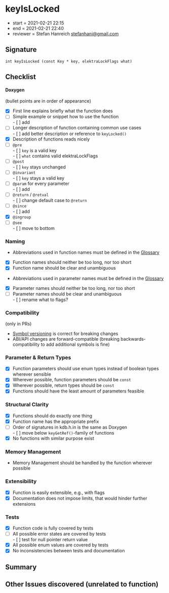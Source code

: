 # keyIsLocked

- start = 2021-02-21 22:15
- end = 2021-02-21 22:40
- reviewer = Stefan Hanreich <stefanhani@gmail.com>

## Signature

`int keyIsLocked (const Key * key, elektraLockFlags what)`

## Checklist

#### Doxygen

(bullet points are in order of appearance)

- [x] First line explains briefly what the function does
- [ ] Simple example or snippet how to use the function  
      - [ ] add
- [ ] Longer description of function containing common use cases  
      - [ ] add better description or reference to `keyLocked()`
- [x] Description of functions reads nicely
- [ ] `@pre`    
       - [ ] `key` is a valid key    
       - [ ] `what` contains valid elektraLockFlags
- [ ] `@post`    
       - [ ] `key` stays unchanged
- [ ] `@invariant`    
       - [ ] `key` stays a valid key
- [ ] `@param` for every parameter    
       - [ ] add
- [ ] `@return` / `@retval`    
       - [ ] change default case to `@return`
- [ ] `@since`    
       - [ ] add
- [x] `@ingroup`
- [ ] `@see`    
       - [ ] move to bottom

### Naming

- Abbreviations used in function names must be defined in the
  [Glossary](/doc/help/elektra-glossary.md)
- [x] Function names should neither be too long, nor too short
- [x] Function name should be clear and unambiguous
- Abbreviations used in parameter names must be defined in the
  [Glossary](/doc/help/elektra-glossary.md)
- [x] Parameter names should neither be too long, nor too short
- [ ] Parameter names should be clear and unambiguous    
       - [ ] rename what to flags?

### Compatibility

(only in PRs)

- [Symbol versioning](/doc/dev/symbol-versioning.md)
  is correct for breaking changes
- ABI/API changes are forward-compatible (breaking backwards-compatibility
  to add additional symbols is fine)

### Parameter & Return Types

- [x] Function parameters should use enum types instead of boolean types
      wherever sensible
- [x] Wherever possible, function parameters should be `const`
- [x] Wherever possible, return types should be `const`
- [x] Functions should have the least amount of parameters feasible

### Structural Clarity

- [x] Functions should do exactly one thing
- [x] Function name has the appropriate prefix
- [ ] Order of signatures in kdb.h.in is the same as Doxygen    
       - [ ] move below `keyGetRef()`-family of functions
- [x] No functions with similar purpose exist

### Memory Management

- Memory Management should be handled by the function wherever possible

### Extensibility

- [x] Function is easily extensible, e.g., with flags
- [x] Documentation does not impose limits, that would hinder further extensions

### Tests

- [x] Function code is fully covered by tests
- [ ] All possible error states are covered by tests    
       - [ ] test for null pointer return value
- [x] All possible enum values are covered by tests
- [x] No inconsistencies between tests and documentation

## Summary

## Other Issues discovered (unrelated to function)
